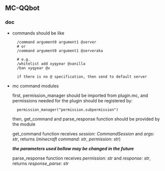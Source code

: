 ## MC-QQbot

### doc

- commands should be like
    
        /command argument0 argument1 @server
        # or
        /command argument0 argument1 @serveraka
        
        # e.g.
        /whitelist add xyqyear @vanilla
        /ban xyqyear @v
        
        if there is no @ specification, then send to default server
        
- mc command modules
    
    first, permission_manager should be imported from plugin.mc, 
    and permissions needed for the plugin should be registered by:
        
        permission_manager("permission.subpermission")
    
    then, get_command and parse_response function should be provided by the module
    
    get_command function receives *session: CommandSession* and *args: str*, 
    returns (*minecraft command: str*, *permission: str*)
    
    ***the parameters used bellow may be changed in the future***
    
    parse_response function receives *permission: str* and *response: str*, 
    returns *response_parse: str*
